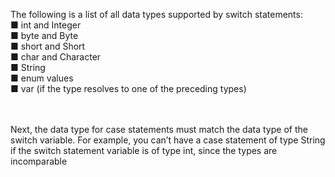 The following is a list of
all data types supported by switch statements:  
■ int and Integer  
■ byte and Byte  
■ short and Short  
■ char and Character  
■ String  
■ enum values  
■ var (if the type resolves to one of the preceding types)


<br/><br/>
Next, the data type for case statements must match the data type of the switch variable.
For example, you can’t have a case statement of type String if the switch statement variable is
of type int, since the types are incomparable